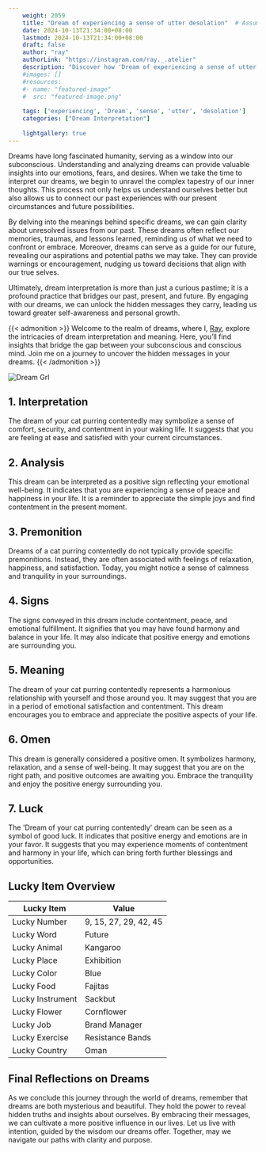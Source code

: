```yaml
---
    weight: 2059
    title: "Dream of experiencing a sense of utter desolation"  # Assuming 'title' column exists
    date: 2024-10-13T21:34:00+08:00
    lastmod: 2024-10-13T21:34:00+08:00
    draft: false
    author: "ray"
    authorLink: "https://instagram.com/ray._.atelier"
    description: "Discover how 'Dream of experiencing a sense of utter desolation' can interpret your future and uncover its significant meanings in your life."
    #images: []
    #resources:
    #- name: "featured-image"
    #  src: "featured-image.png"
    
    tags: ['experiencing', 'Dream', 'sense', 'utter', 'desolation']
    categories: ["Dream Interpretation"]
    
    lightgallery: true
---
```

    
Dreams have long fascinated humanity, serving as a window into our subconscious. Understanding and analyzing dreams can provide valuable insights into our emotions, fears, and desires. When we take the time to interpret our dreams, we begin to unravel the complex tapestry of our inner thoughts. This process not only helps us understand ourselves better but also allows us to connect our past experiences with our present circumstances and future possibilities.

By delving into the meanings behind specific dreams, we can gain clarity about unresolved issues from our past. These dreams often reflect our memories, traumas, and lessons learned, reminding us of what we need to confront or embrace. Moreover, dreams can serve as a guide for our future, revealing our aspirations and potential paths we may take. They can provide warnings or encouragement, nudging us toward decisions that align with our true selves.

Ultimately, dream interpretation is more than just a curious pastime; it is a profound practice that bridges our past, present, and future. By engaging with our dreams, we can unlock the hidden messages they carry, leading us toward greater self-awareness and personal growth.

{{< admonition >}}
Welcome to the realm of dreams, where I, [Ray](https://instagram.com/ray._.atelier), explore the intricacies of dream interpretation and meaning. Here, you’ll find insights that bridge the gap between your subconscious and conscious mind. Join me on a journey to uncover the hidden messages in your dreams.
{{< /admonition >}}

![Dream Grl](https://cdn.pixabay.com/photo/2017/11/02/03/35/gothic-2910057_1280.jpg "Dream Grl")

## 1. Interpretation
 The dream of your cat purring contentedly may symbolize a sense of comfort, security, and contentment in your waking life. It suggests that you are feeling at ease and satisfied with your current circumstances.

## 2. Analysis
 This dream can be interpreted as a positive sign reflecting your emotional well-being. It indicates that you are experiencing a sense of peace and happiness in your life. It is a reminder to appreciate the simple joys and find contentment in the present moment.

## 3. Premonition
 Dreams of a cat purring contentedly do not typically provide specific premonitions. Instead, they are often associated with feelings of relaxation, happiness, and satisfaction. Today, you might notice a sense of calmness and tranquility in your surroundings.

## 4. Signs
 The signs conveyed in this dream include contentment, peace, and emotional fulfillment. It signifies that you may have found harmony and balance in your life. It may also indicate that positive energy and emotions are surrounding you.

## 5. Meaning
 The dream of your cat purring contentedly represents a harmonious relationship with yourself and those around you. It may suggest that you are in a period of emotional satisfaction and contentment. This dream encourages you to embrace and appreciate the positive aspects of your life.

## 6. Omen
 This dream is generally considered a positive omen. It symbolizes harmony, relaxation, and a sense of well-being. It may suggest that you are on the right path, and positive outcomes are awaiting you. Embrace the tranquility and enjoy the positive energy surrounding you.

## 7. Luck
 The 'Dream of your cat purring contentedly' dream can be seen as a symbol of good luck. It indicates that positive energy and emotions are in your favor. It suggests that you may experience moments of contentment and harmony in your life, which can bring forth further blessings and opportunities.

## Lucky Item Overview
| Lucky Item          | Value              |
|---------------|--------------------|
| Lucky Number        | 9, 15, 27, 29, 42, 45  |
| Lucky Word          | Future |
| Lucky Animal        | Kangaroo |
| Lucky Place         | Exhibition     |
| Lucky Color         | Blue     |
| Lucky Food          | Fajitas      |
| Lucky Instrument    | Sackbut |
| Lucky Flower        | Cornflower    |
| Lucky Job           | Brand Manager       |
| Lucky Exercise      | Resistance Bands  |
| Lucky Country       | Oman    |


##  Final Reflections on Dreams

As we conclude this journey through the world of dreams, remember that dreams are both mysterious and beautiful. They hold the power to reveal hidden truths and insights about ourselves. By embracing their messages, we can cultivate a more positive influence in our lives. Let us live with intention, guided by the wisdom our dreams offer. Together, may we navigate our paths with clarity and purpose.
